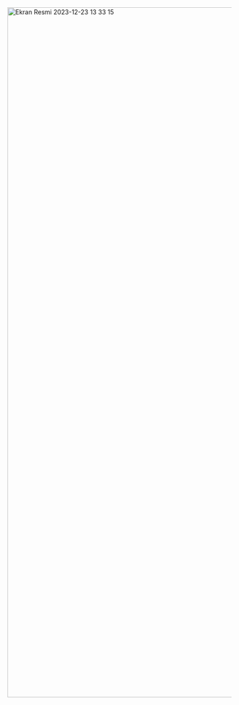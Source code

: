 <img width="1552" alt="Ekran Resmi 2023-12-23 13 33 15" src="https://github.com/ArhanKonuksal/my-first-webpage/assets/136008562/ee449848-a50e-4d1b-b7fc-dfe86d886e63">
